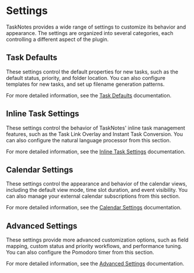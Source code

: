 # Settings

TaskNotes provides a wide range of settings to customize its behavior and appearance. The settings are organized into several categories, each controlling a different aspect of the plugin.

## Task Defaults

These settings control the default properties for new tasks, such as the default status, priority, and folder location. You can also configure templates for new tasks, and set up filename generation patterns.

For more detailed information, see the [Task Defaults](settings/task-defaults.md) documentation.

## Inline Task Settings

These settings control the behavior of TaskNotes' inline task management features, such as the Task Link Overlay and Instant Task Conversion. You can also configure the natural language processor from this section.

For more detailed information, see the [Inline Task Settings](settings/inline-task-settings.md) documentation.

## Calendar Settings

These settings control the appearance and behavior of the calendar views, including the default view mode, time slot duration, and event visibility. You can also manage your external calendar subscriptions from this section.

For more detailed information, see the [Calendar Settings](settings/calendar-settings.md) documentation.

## Advanced Settings

These settings provide more advanced customization options, such as field mapping, custom status and priority workflows, and performance tuning. You can also configure the Pomodoro timer from this section.

For more detailed information, see the [Advanced Settings](settings/advanced-settings.md) documentation.